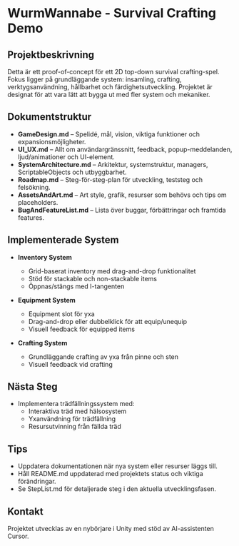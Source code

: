 # WurmWannabe - Survival Crafting Demo

## Projektbeskrivning

Detta är ett proof-of-concept för ett 2D top-down survival crafting-spel. Fokus ligger på grundläggande system: insamling, crafting, verktygsanvändning, hållbarhet och färdighetsutveckling. Projektet är designat för att vara lätt att bygga ut med fler system och mekaniker.

## Dokumentstruktur

- **GameDesign.md** – Spelidé, mål, vision, viktiga funktioner och expansionsmöjligheter.
- **UI_UX.md** – Allt om användargränssnitt, feedback, popup-meddelanden, ljud/animationer och UI-element.
- **SystemArchitecture.md** – Arkitektur, systemstruktur, managers, ScriptableObjects och utbyggbarhet.
- **Roadmap.md** – Steg-för-steg-plan för utveckling, teststeg och felsökning.
- **AssetsAndArt.md** – Art style, grafik, resurser som behövs och tips om placeholders.
- **BugAndFeatureList.md** – Lista över buggar, förbättringar och framtida features.

## Implementerade System

- **Inventory System**
  - Grid-baserat inventory med drag-and-drop funktionalitet
  - Stöd för stackable och non-stackable items
  - Öppnas/stängs med I-tangenten

- **Equipment System**
  - Equipment slot för yxa
  - Drag-and-drop eller dubbelklick för att equip/unequip
  - Visuell feedback för equipped items

- **Crafting System**
  - Grundläggande crafting av yxa från pinne och sten
  - Visuell feedback vid crafting

## Nästa Steg

- Implementera trädfällningssystem med:
  - Interaktiva träd med hälsosystem
  - Yxanvändning för trädfällning
  - Resursutvinning från fällda träd

## Tips

- Uppdatera dokumentationen när nya system eller resurser läggs till.
- Håll README.md uppdaterad med projektets status och viktiga förändringar.
- Se StepList.md för detaljerade steg i den aktuella utvecklingsfasen.

## Kontakt

Projektet utvecklas av en nybörjare i Unity med stöd av AI-assistenten Cursor. 